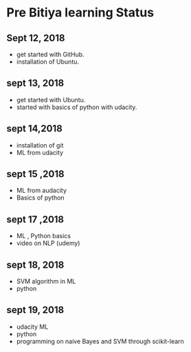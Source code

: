 # Pre Bitiya learning Status

## Sept 12, 2018
 *  get started with GitHub.
 *  installation of Ubuntu.
## sept 13, 2018
 * get started with Ubuntu.
 * started with basics of python with udacity.
## sept 14,2018
  * installation of git
  * ML from udacity
## sept 15 ,2018
  * ML from audacity
  * Basics of python
## sept 17 ,2018
  * ML , Python basics
  * video on NLP (udemy)
## sept 18, 2018
  * SVM algorithm in ML
  * python
## sept 19, 2018
  * udacity ML
  * python
  * programming on naive Bayes and SVM through scikit-learn

